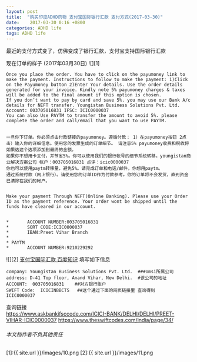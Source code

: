 ```yaml
---
layout: post
title:  "购买印度ADHD药物 支付宝国际银行汇款 支付方式(2017-03-30)"
date:    2017-03-30 0:16 +0800
categories: ADHD life
tags: ADHD life
---
```


最近的支付方式变了，仿佛变成了银行汇款，支付宝支持国际银行汇款

现在订单的样子 (2017年03月30日)
![][1]   

```
Once you place the order. You have to click on the payumoney link to make the payment. Instructions to follow to make the payment: 1)Click on the Payumoney button 2)Enter Your details. Use the order details generated for your invoice. Kindly note 5% payumoney charges & taxes will be added to the final amount if this option is chosen.
If you don’t want to pay by card and save 5%. you may use our Bank A/c details for NEFT transfer. Youngistan Business Solutions Pvt. Ltd. Account: 003705016831 IFSC: ICIC0000037
You can also Use PAYTM to transfer the amount to avoid 5%. please complete the order and call/email that you want to use PAYTM.


一旦你下订单。你必须点击付款链接的payumoney。遵循付款： 1）在payumoney按钮 2点击）输入你的详细信息。使用您的发票生成的订单细节。 请注意5% payumoney收费和税收将如果选这个选项添加到最终的金额。
如果你不想用卡支付，并节省5%。你可以使用我们的银行帐号的细节系统转移。youngistan商业解决方案公司 帐户：003705016831 点评：icic0000037
你也可以使用paytm转移量，避免5%。请完成订单和电话/邮件，你想用paytm。
通过系统付款（网上银行）。请使用您的订单ID作为付款参考。你的订单将不会发货，直到资金已清除在我们的帐户。


Make your payment Through NEFT(Online Banking). Please use your Order ID as the payment reference. Your order wont be shipped until the funds have cleared in our account.


* 		ACCOUNT NUMBER:003705016831
* 		SORT CODE:ICIC0000037
* 		IBAN:Preet Vihar Branch
* 
* PAYTM
* 		ACCOUNT NUMBER:9210229292

```  


![][2]
[支付宝国际汇款 百度知识](http://jingyan.baidu.com/article/154b46315783b628cb8f4142.html)
填写如下信息
```
company: Youngistan Business Solutions Pvt. Ltd.  ###omsi所属公司
address: D-41 Top floor, Anand Vihar, New Delhi.  #该公司的地址
ACCOUNT:  003705016831    ##对方银行账户
SWIFT Code:  ICICINBBCTS   ##这个通过下面的网页链接里 查询得到
ICIC0000037
```
  
查询链接  
https://www.askbankifsccode.com/ICICI-BANK/DELHI/DELHI/PREET-VIHAR-ICIC0000037 
https://www.theswiftcodes.com/india/page/34/
 


###### 本文档作者不负其他责任


[1]:{{ site.url }}/images/10.png
[2]:{{ site.url }}/images/11.png

